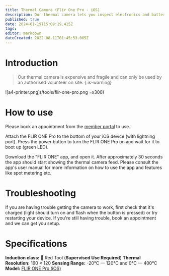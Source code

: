 ```yaml
---
title: Thermal Camera (Flir One Pro - iOS)
description: Our thermal camera lets you inspect electronics and batteries for faults, and has countless other awesome uses.
published: true
date: 2024-01-19T15:09:19.415Z
tags: 
editor: markdown
dateCreated: 2022-08-11T01:45:53.065Z
---
```


# Introduction
> Our thermal camera is expensive and fragile and can only be used by an authorised volunteer on site.
{.is-warning}


![a4-printer.png](/tools/flir-one-pro.png =x300)

# How to use
Please book an appointment from the [member portal](https://portal.brisbanemaker.space) to use.

Attach the FLIR ONE Pro to the bottom of your iOS device (with lightning port). Press the power button to turn the FLIR ONE Pro on and wait for it to boot up (green LED).

Download the "FLIR ONE" app, and open it. After approximately 30 seconds the app should start showing the thermal camera feed. Please consult the app's user manual for more information on how to use the app and features like spot metering etc.

# Troubleshooting
If you are having trouble getting the camera to work, first check that it's charged (light should turn on and flash when the button is pressed) or try restarting your device. If you're still having trouble, book an appointment and we can get you setup.

# Specifications
**Induction class:** 🔴 Red Tool (**Supervised Use Required**)
**Thermal Resolution:** 160 × 120
**Sensing Range:** -20°C — 120°C and 0°C — 400°C
**Model:** [FLIR ONE Pro (iOS)](https://www.flir.eu/products/flir-one-pro/)